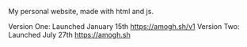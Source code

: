 My personal website, made with html and js.

Version One: Launched January 15th https://amogh.sh/v1
Version Two: Launched July 27th https://amogh.sh

